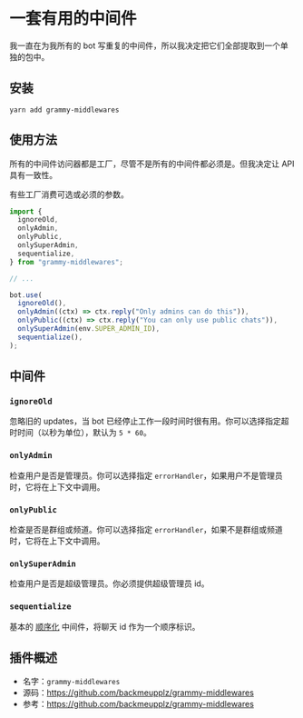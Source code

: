 # 一套有用的中间件

我一直在为我所有的 bot 写重复的中间件，所以我决定把它们全部提取到一个单独的包中。

## 安装

`yarn add grammy-middlewares`

## 使用方法

所有的中间件访问器都是工厂，尽管不是所有的中间件都必须是。但我决定让 API 具有一致性。

有些工厂消费可选或必须的参数。

```ts
import {
  ignoreOld,
  onlyAdmin,
  onlyPublic,
  onlySuperAdmin,
  sequentialize,
} from "grammy-middlewares";

// ...

bot.use(
  ignoreOld(),
  onlyAdmin((ctx) => ctx.reply("Only admins can do this")),
  onlyPublic((ctx) => ctx.reply("You can only use public chats")),
  onlySuperAdmin(env.SUPER_ADMIN_ID),
  sequentialize(),
);
```

## 中间件

### `ignoreOld`

忽略旧的 updates，当 bot 已经停止工作一段时间时很有用。你可以选择指定超时时间（以秒为单位），默认为 `5 * 60`。

### `onlyAdmin`

检查用户是否是管理员。你可以选择指定 `errorHandler`，如果用户不是管理员时，它将在上下文中调用。

### `onlyPublic`

检查是否是群组或频道。你可以选择指定 `errorHandler`，如果不是群组或频道时，它将在上下文中调用。

### `onlySuperAdmin`

检查用户是否是超级管理员。你必须提供超级管理员 id。

### `sequentialize`

基本的 [顺序化](../advanced/scaling.md#并发是困难的) 中间件，将聊天 id 作为一个顺序标识。

## 插件概述

- 名字：`grammy-middlewares`
- 源码：<https://github.com/backmeupplz/grammy-middlewares>
- 参考：<https://github.com/backmeupplz/grammy-middlewares>
